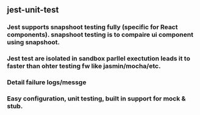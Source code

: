 ## jest-unit-test

### Jest supports snapshoot testing fully (specific for React components). snapshoot testing is to compaire ui component using snapshoot.
### Jest test are isolated in sandbox parllel exectution leads it to faster than ohter testing fw like jasmin/mocha/etc.
### Detail failure logs/messge
### Easy configuration, unit testing, built in support for mock & stub.
